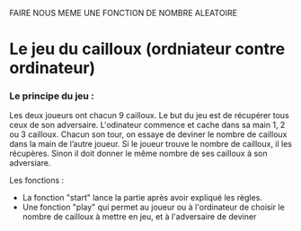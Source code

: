 FAIRE NOUS MEME UNE FONCTION DE NOMBRE ALEATOIRE



# Le jeu du cailloux (ordniateur contre ordinateur)


### Le principe du jeu :
Les deux joueurs ont chacun 9 cailloux. Le but du jeu est de récupérer tous ceux de son adversaire. L'odinateur commence et cache dans sa main 1, 2 ou 3 cailloux. Chacun son tour, on essaye de deviner le nombre de cailloux dans la main de l’autre joueur. Si le joueur trouve le nombre de cailloux, il les récupères. Sinon il doit donner le même nombre de ses cailloux à son adversiare.

Les fonctions :
- La fonction "start" lance la partie après avoir expliqué les règles.
- Une fonction "play" qui permet au joueur ou à l'ordinateur de choisir le nombre de cailloux à mettre en jeu, et à l'adversaire de deviner
